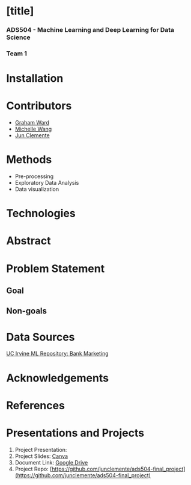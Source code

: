 # [title]

### ADS504 - Machine Learning and Deep Learning for Data Science

### Team 1

# Installation

# Contributors

- [Graham Ward](https://github.com/gw-00)
- [Michelle Wang](https://github.com/xuany823)
- [Jun Clemente](https://github.com/junclemente)

# Methods

- Pre-processing
- Exploratory Data Analysis
- Data visualization

# Technologies

# Abstract

# Problem Statement

## Goal

## Non-goals

# Data Sources

[UC Irvine ML Repository: Bank Marketing](https://archive.ics.uci.edu/dataset/222/bank+marketing)

# Acknowledgements

# References

# Presentations and Projects

1.  Project Presentation:
2.  Project Slides: [Canva](https://canva.com)
3.  Document Link: [Google Drive](https://drive.google.com)
4.  Project Repo: [https://github.com/junclemente/ads504-final_project](https://github.com/junclemente/ads504-final_project) 